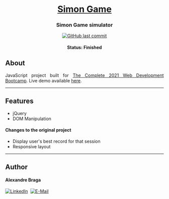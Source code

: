 <h1 align="center">
  <a href="https://alexbraga.github.io/simon-game/">Simon Game</a>
</h1>

<h3 align="center">
    Simon Game simulator
</h3>

<p align="center">
  <a href="https://github.com/alexbraga/simon-game/commits/master"><img alt="GitHub last commit" src="https://img.shields.io/github/last-commit/alexbraga/simon-game"></a>
</p>

<h4 align="center">
	 Status: Finished
</h4>

## About

<p align="justify">JavaScript project built for <a href="https://www.udemy.com/course/the-complete-web-development-bootcamp/">The Complete 2021 Web Development Bootcamp</a>. Live demo available <a href="https://alexbraga.github.io/simon-game/">here</a>.</p>

---

## Features

- jQuery
- DOM Manipulation

#### Changes to the original project

- Display user's best record for that session
- Responsive layout

---

## Author

<h4>Alexandre Braga</h4>

<div>
<a href="https://www.linkedin.com/in/alexgbraga/" target="_blank"><img src="https://img.shields.io/badge/-LinkedIn-blue?style=for-the-badge&logo=Linkedin&logoColor=white" alt="LinkedIn"></a>&nbsp;
<a href="mailto:contato@alexbraga.com.br" target="_blank"><img src="https://img.shields.io/badge/-email-c14438?style=for-the-badge&logo=Gmail&logoColor=white" alt="E-Mail"></a>
</div>
